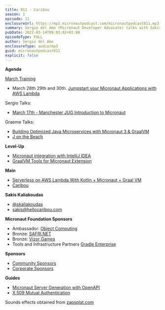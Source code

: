 ```yaml
---
title: 011 - Caribou
season: 1
episode: 11
enclosureUrl: https://mp3.micronautpodcast.com/micronautpodcast011.mp3
summary: Sergio del Amo (Micronaut Developer Advocate) talks with Sakis Kaliakoudas about how they use the Micronaut framework, AWS Lambda, and Kotlin to develop Caribou.
pubDate: 2022-03-14T09:03:02+01:00
episodeType: FULL
author: Sergio del Amo
enclosureType: audio/mp3
guid: micronautpodcast011
explicit: false
---
```


**Agenda**

[March Training](https://micronaut.io/2022/02/21/march-micronaut-training/)

- March 28th 29th and 30th. [Jumpstart your Micronaut Applications with AWS Lambda](https://objectcomputing.com/services/training/catalog/micronaut-training/micronaut-aws-lambda)

Sergio Talks:

- [March 17th - Manchester JUG Introduction to Micronaut](https://www.meetup.com/ManchesterUK-Java-Community/events/283472160/)

Graeme Talks:

- [Building Optimized Java Microservices with Micronaut 3 & GraalVM](https://www.jfokus.se/talks/790)
- [J on the Beach](https://www.jonthebeach.com)

**Level-Up**

- [Micronaut integration with IntelliJ IDEA](https://www.jetbrains.com/help/idea/micronaut.html)
- [GraalVM Tools for Micronaut Extension](https://marketplace.visualstudio.com/items?itemName=oracle-labs-graalvm.micronaut)

**Main**

- [Serverless on AWS Lambda With Kotlin + Micronaut + Graal VM](https://betterprogramming.pub/serverless-on-aws-lambda-with-micronaut-kotlin-7aac485f066e)
- [Caribou](https://www.hellocaribou.com/) 

**Sakis Kaliakoudas**

- [@skaliakoudas](https://twitter.com/skaliakoudas)
- [sakis@hellocaribou.com](mailto:sakis@hellocaribou.com)

**Micronaut Foundation Sponsors**

- Ambassador: [Object Computing](https://objectcomputing.com)
- Bronze: [SAFRI.NET](https://www.safri.net/)
- Bronze: [Vizor Games](https://vizor-interactive.com/en/)
- Tools and Infrastructure Partners [Gradle Enterprise](https://gradle.com)

**Sponsors**

- [Community Sponsors](https://micronaut.io/foundation/community-sponsorship/)
- [Corporate Sponsors](https://micronaut.io/foundation/corporate-sponsorship/)

**Guides**

- [Micronaut Server Generation with OpenAPI](https://guides.micronaut.io/latest/micronaut-openapi-generator-server.html)
- [X.509 Mutual Authentication](https://guides.micronaut.io/latest/micronaut-security-x509.html)

Sounds effects obtained from [zapsplat.com](https:/zapsplat.com)